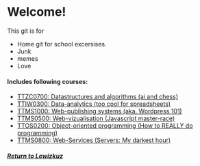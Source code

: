 # Welcome!
This git is for
* Home git for school excersises.
* Junk
* memes
* Love

#### Includes following courses:
* [TTZC0700: Datastructures and algorithms (ai and chess)](https://github.com/Lewizkuz/lewrep/tree/master/ttzc0700_tietor_&_algoritmit)
* [TTIW0300: Data-analytics (too cool for spreadsheets)](https://github.com/Lewizkuz/lewrep/tree/master/ttiw0300_data-analytiikka)
* [TTMS1000: Web-publishing systems (aka. Wordpress 101)](https://github.com/Lewizkuz/lewrep/tree/master/ttms1000_web_julkaisut)
* [TTMS0500: Web-vizualisation (Javascript master-race)](https://github.com/Lewizkuz/lewrep/tree/master/ttms0500_web-visualisointi)
* [TTOS0200: Object-oriented programming (How to REALLY do programming)](https://github.com/Lewizkuz/lewrep/tree/master/ttos0200_olio-ohjelmointi-tehtavat)
* [TTMS0800: Web-Services (Servers: My darkest hour)](https://github.com/Lewizkuz/lewrep/tree/master/ttms0800_web-palvelunhallinta)

##### [Return to Lewizkuz](https://github.com/Lewizkuz)
